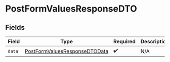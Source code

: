 # PostFormValuesResponseDTO


## Fields

| Field                                                                                     | Type                                                                                      | Required                                                                                  | Description                                                                               |
| ----------------------------------------------------------------------------------------- | ----------------------------------------------------------------------------------------- | ----------------------------------------------------------------------------------------- | ----------------------------------------------------------------------------------------- |
| `data`                                                                                    | [PostFormValuesResponseDTOData](../../models/components/PostFormValuesResponseDTOData.md) | :heavy_check_mark:                                                                        | N/A                                                                                       |